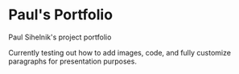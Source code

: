 # Paul's Portfolio
Paul Sihelnik's project portfolio

Currently testing out how to add images, code, and fully customize paragraphs for presentation purposes.
